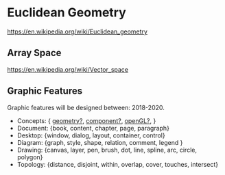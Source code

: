 # Euclidean Geometry

https://en.wikipedia.org/wiki/Euclidean_geometry

## Array Space
https://en.wikipedia.org/wiki/Vector_space

## Graphic Features
Graphic features will be designed between: 2018-2020.
* Concepts: {
[geometry?](geometry),
[component?](component),
[openGL?](openGL),
}
* Document: {book, content, chapter, page, paragraph}
* Desktop: {window, dialog, layout, container, control}
* Diagram: {graph, style, shape, relation, comment, legend }
* Drawing: {canvas, layer, pen, brush, dot, line, spline, arc, circle, polygon}
* Topology: {distance, disjoint, within, overlap, cover, touches, intersect}
